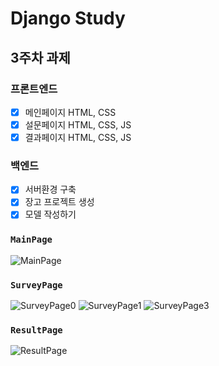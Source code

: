 # Django Study
## 3주차 과제
### 프론트엔드
- [x] 메인페이지 HTML, CSS
- [x] 설문페이지 HTML, CSS, JS
- [x] 결과페이지 HTML, CSS, JS
### 백엔드
- [x] 서버환경 구축
- [x] 장고 프로젝트 생성
- [x] 모델 작성하기 

### `MainPage`
![MainPage](https://user-images.githubusercontent.com/54919662/129191859-3464f74a-bc48-438e-8da3-2eab80f97de5.png)

### `SurveyPage`
![SurveyPage0](https://user-images.githubusercontent.com/54919662/129191865-a5b4e6ab-1ab3-431f-bc07-d2cf7458e64d.png)
![SurveyPage1](https://user-images.githubusercontent.com/54919662/129191867-3f502de9-b089-4add-809d-dd7106e8b584.png)
![SurveyPage3](https://user-images.githubusercontent.com/54919662/129191871-c76bd36c-5c7e-480a-b0d2-58f9c657ecd6.png)

### `ResultPage`
![ResultPage](https://user-images.githubusercontent.com/54919662/129191862-fdd923ff-9223-4c12-b8cf-f88ca594aad1.png)
